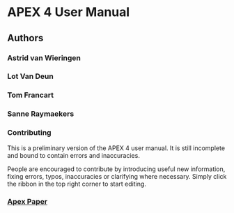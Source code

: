 # APEX 4 User Manual

## Authors
### Astrid van Wieringen
### Lot Van Deun
### Tom Francart
### Sanne Raymaekers

### Contributing
This is a preliminary version of the APEX 4 user manual. It
is still incomplete and bound to contain errors and inaccuracies.

People are encouraged to contribute by introducing useful new information,
fixing errors, typos, inaccuracies or clarifying where necessary.
Simply click the ribbon in the top right corner to start editing.

### [Apex Paper](https://lirias.kuleuven.be/handle/123456789/184286)

